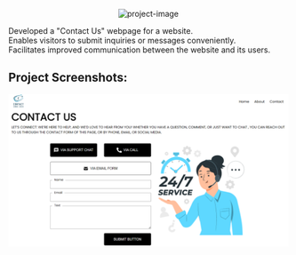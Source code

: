 <p align="center"><img src="https://socialify.git.ci/RishabhDhawad/Contact-Us-Page/image?language=1&amp;name=1&amp;owner=1&amp;theme=Light" alt="project-image"></p>

<p id="description">Developed a "Contact Us" webpage for a website. <br> Enables visitors to submit inquiries or messages conveniently. <br> Facilitates improved communication between the website and its users.</p>

<h2>Project Screenshots:</h2>

<p align="center"><img src="public\images\screenshort.png" alt="project-image"></p>
